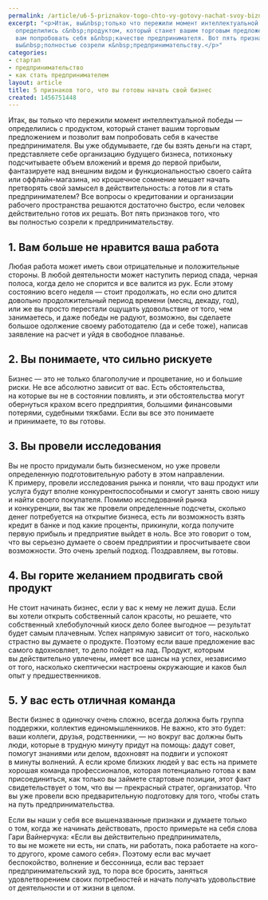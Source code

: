 ```yaml
---
permalink: /article/u6-5-priznakov-togo-chto-vy-gotovy-nachat-svoy-biznes
excerpt: "<p>Итак, вы&nbsp;только что пережили момент интеллектуальной победы&nbsp;—
  определились с&nbsp;продуктом, который станет вашим торговым предложением и&nbsp;позволит
  вам попробовать себя в&nbsp;качестве предпринимателя. Вот пять признаков того, что
  вы&nbsp;полностью созрели к&nbsp;предпринимательству.</p>"
categories:
- стартап
- предпринимательство
- как стать предпринимателем
layout: article
title: 5 признаков того, что вы готовы начать свой бизнес
created: 1456751448
---
```

<p>Итак, вы&nbsp;только что пережили момент интеллектуальной победы&nbsp;— определились с&nbsp;продуктом, который станет вашим торговым предложением и&nbsp;позволит вам попробовать себя в&nbsp;качестве предпринимателя. Вы&nbsp;уже обдумываете, где&nbsp;бы взять деньги на&nbsp;старт, представляете себе организацию будущего бизнеса, потихоньку подсчитываете объем вложений и&nbsp;время до&nbsp;первой прибыли, фантазируете над внешним видом и&nbsp;функциональностью своего сайта или оффлайн-магазина, но&nbsp;крошечное сомнение мешает начать претворять свой замысел в&nbsp;действительность: а&nbsp;готов&nbsp;ли я&nbsp;стать предпринимателем? Все вопросы о&nbsp;кредитовании и&nbsp;организации рабочего пространства решаются достаточно быстро, если человек действительно готов их&nbsp;решать. Вот пять признаков того, что вы&nbsp;полностью созрели к&nbsp;предпринимательству.</p>
<h2>1. Вам больше не&nbsp;нравится ваша работа</h2>
<p>Любая работа может иметь свои отрицательные и&nbsp;положительные стороны. В&nbsp;любой деятельности может наступить период спада, черная полоса, когда дело не&nbsp;спорится и&nbsp;все валится из&nbsp;рук. Если этому состоянию всего неделя&nbsp;— стоит продолжать, но&nbsp;если оно длится довольно продолжительный период времени (месяц, декаду, год), или&nbsp;же вы&nbsp;просто перестали ощущать удовольствие от&nbsp;того, чем занимаетесь, и&nbsp;даже победы не&nbsp;радуют, возможно, вы&nbsp;сделаете большое одолжение своему работодателю (да&nbsp;и&nbsp;себе тоже), написав заявление на&nbsp;расчет и&nbsp;уйдя в&nbsp;свободное плаванье. </p>
<h2>2. Вы&nbsp;понимаете, что сильно рискуете</h2>
<p>Бизнес&nbsp;— это не&nbsp;только благополучие и&nbsp;процветание, но&nbsp;и&nbsp;большие риски. Не&nbsp;все абсолютно зависит от&nbsp;вас. Есть обстоятельства, на&nbsp;которые вы&nbsp;не&nbsp;в&nbsp;состоянии повлиять, и&nbsp;эти обстоятельства могут обернуться крахом всего предприятия, большими финансовыми потерями, судебными тяжбами. Если вы&nbsp;все это понимаете и&nbsp;принимаете, то&nbsp;вы&nbsp;готовы.</p>
<h2>3. Вы&nbsp;провели исследования</h2>
<p>Вы&nbsp;не&nbsp;просто придумали быть бизнесменом, но&nbsp;уже провели определенную подготовительную работу в&nbsp;этом направлении. К&nbsp;примеру, провели исследования рынка и&nbsp;поняли, что ваш продукт или услуга будут вполне конкурентоспособными и&nbsp;смогут занять свою нишу и&nbsp;найти своего покупателя. Помимо исследований рынка и&nbsp;конкуренции, вы&nbsp;так&nbsp;же провели определенные подсчеты, сколько денег потребуется на&nbsp;открытие бизнеса, есть&nbsp;ли возможность взять кредит в&nbsp;банке и&nbsp;под какие проценты, прикинули, когда получите первую прибыль и&nbsp;предприятие выйдет в&nbsp;ноль. Все это говорит о&nbsp;том, что вы&nbsp;серьезно думаете о&nbsp;своем предприятии и&nbsp;просчитываете свои возможности. Это очень зрелый подход. Поздравляем, вы&nbsp;готовы.</p>
<h2>4. Вы&nbsp;горите желанием продвигать свой продукт</h2>
<p>Не&nbsp;стоит начинать бизнес, если у&nbsp;вас к&nbsp;нему не&nbsp;лежит душа. Если вы&nbsp;хотели открыть собственный салон красоты, но&nbsp;решаете, что собственный хлебобулочный киоск дело более выгодное&nbsp;— результат будет самым плачевным. Успех напрямую зависит от&nbsp;того, насколько страстно вы&nbsp;думаете о&nbsp;продукте. Поэтому если ваше предложение вас самого вдохновляет, то&nbsp;дело пойдет на&nbsp;лад. Продукт, которым вы&nbsp;действительно увлечены, имеет все шансы на&nbsp;успех, независимо от&nbsp;того, насколько скептически настроены окружающие и&nbsp;каков был опыт у&nbsp;предшественников. </p>
<h2>5. У&nbsp;вас есть отличная команда</h2>
<p>Вести бизнес в&nbsp;одиночку очень сложно, всегда должна быть группа поддержки, коллектив единомышленников. Не&nbsp;важно, кто это будет: ваши коллеги, друзья, родственники,&nbsp;— но&nbsp;вокруг вас должны быть люди, которые в&nbsp;трудную минуту придут на&nbsp;помощь: дадут совет, помогут знаниями или делом, вдохновят на&nbsp;подвиги и&nbsp;успокоят в&nbsp;минуты волнений. А&nbsp;если кроме близких людей у&nbsp;вас есть на&nbsp;примете хорошая команда профессионалов, которая потенциально готова к&nbsp;вам присоединиться, как только вы&nbsp;займете стартовые позиции, этот факт свидетельствует о&nbsp;том, что вы&nbsp;— прекрасный стратег, организатор. Что вы&nbsp;уже провели всю предварительную подготовку для того, чтобы стать на&nbsp;путь предпринимательства. </p>
<p>Если вы&nbsp;наши у&nbsp;себя все вышеназванные признаки и&nbsp;думаете только о&nbsp;том, когда&nbsp;же начинать действовать, просто примерьте на&nbsp;себя слова Гари Вайнерчука: «Если вы&nbsp;действительно предприниматель, то&nbsp;вы&nbsp;не&nbsp;можете ни&nbsp;есть, ни&nbsp;спать, ни&nbsp;работать, пока работаете на&nbsp;кого-то другого, кроме самого себя». Поэтому если вас мучает беспокойство, волнение и&nbsp;бессонница, если вас терзает предпринимательский зуд, то&nbsp;пора все бросить, заняться удовлетворением своих потребностей и&nbsp;начать получать удовольствие от&nbsp;деятельности и&nbsp;от&nbsp;жизни в&nbsp;целом.</p>
